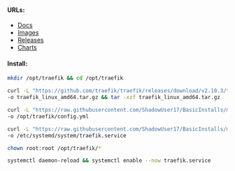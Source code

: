 #### URLs:
- [Docs](https://doc.traefik.io/traefik/)
- [Images](https://hub.docker.com/_/traefik/tags)
- [Releases](https://github.com/traefik/traefik/releases)
- [Charts](https://github.com/traefik/traefik-helm-chart)

#### Install:
```bash
mkdir /opt/traefik && cd /opt/traefik
```
```bash
curl -L "https://github.com/traefik/traefik/releases/download/v2.10.3/traefik_v2.10.3_linux_amd64.tar.gz" \
-o traefik_linux_amd64.tar.gz && tar -xzf traefik_linux_amd64.tar.gz
```
```bash
curl -L "https://raw.githubusercontent.com/ShadowUser17/BasicInstalls/master/web-proxy/traefik-configs/config.yml" \
-o /opt/traefik/config.yml
```
```bash
curl -L "https://raw.githubusercontent.com/ShadowUser17/BasicInstalls/master/web-proxy/traefik-configs/traefik.service" \
-o /etc/systemd/system/traefik.service
```
```bash
chown root:root /opt/traefik/*
```
```bash
systemctl daemon-reload && systemctl enable --now traefik.service
```
